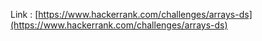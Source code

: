 Link : [https://www.hackerrank.com/challenges/arrays-ds](https://www.hackerrank.com/challenges/arrays-ds)